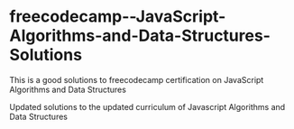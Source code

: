 # freecodecamp--JavaScript-Algorithms-and-Data-Structures-Solutions

This is a good solutions to freecodecamp certification on JavaScript Algorithms and Data Structures

Updated solutions to the updated curriculum of Javascript Algorithms and Data Structures
